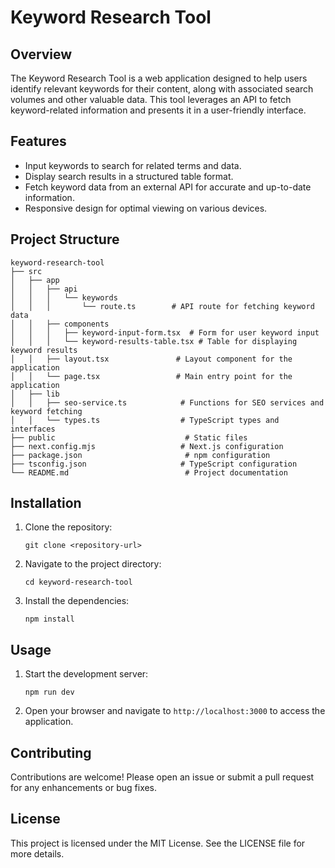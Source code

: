 # Keyword Research Tool

## Overview
The Keyword Research Tool is a web application designed to help users identify relevant keywords for their content, along with associated search volumes and other valuable data. This tool leverages an API to fetch keyword-related information and presents it in a user-friendly interface.

## Features
- Input keywords to search for related terms and data.
- Display search results in a structured table format.
- Fetch keyword data from an external API for accurate and up-to-date information.
- Responsive design for optimal viewing on various devices.

## Project Structure
```
keyword-research-tool
├── src
│   ├── app
│   │   ├── api
│   │   │   └── keywords
│   │   │       └── route.ts        # API route for fetching keyword data
│   │   ├── components
│   │   │   ├── keyword-input-form.tsx  # Form for user keyword input
│   │   │   └── keyword-results-table.tsx # Table for displaying keyword results
│   │   ├── layout.tsx               # Layout component for the application
│   │   └── page.tsx                 # Main entry point for the application
│   ├── lib
│   │   ├── seo-service.ts            # Functions for SEO services and keyword fetching
│   │   └── types.ts                  # TypeScript types and interfaces
├── public                             # Static files
├── next.config.mjs                   # Next.js configuration
├── package.json                       # npm configuration
├── tsconfig.json                     # TypeScript configuration
└── README.md                          # Project documentation
```

## Installation
1. Clone the repository:
   ```
   git clone <repository-url>
   ```
2. Navigate to the project directory:
   ```
   cd keyword-research-tool
   ```
3. Install the dependencies:
   ```
   npm install
   ```

## Usage
1. Start the development server:
   ```
   npm run dev
   ```
2. Open your browser and navigate to `http://localhost:3000` to access the application.

## Contributing
Contributions are welcome! Please open an issue or submit a pull request for any enhancements or bug fixes.

## License
This project is licensed under the MIT License. See the LICENSE file for more details.